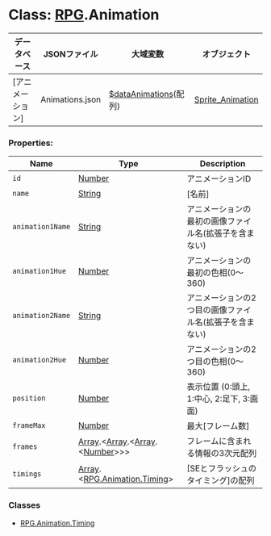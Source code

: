 # Class: [RPG](RPG.md).Animation

| データベース| JSONファイル | 大域変数 | オブジェクト |
| --- | --- | --- | --- |
| [アニメーション] | Animations.json | [$dataAnimations](global.md#dataanimations-arrayrpganimation)(配列) | [Sprite_Animation](Sprite_Animation.md) |


### Properties:

| Name | Type | Description |
| --- | --- | --- |
| `id` | [Number](Number.md) | アニメーションID |
| `name` | [String](String.md) | [名前] |
| `animation1Name` | [String](String.md) | アニメーションの最初の画像ファイル名(拡張子を含まない) |
| `animation1Hue` | [Number](Number.md) | アニメーションの最初の色相(0〜360) |
| `animation2Name` | [String](String.md) | アニメーションの2つ目の画像ファイル名(拡張子を含まない) |
| `animation2Hue` | [Number](Number.md) | アニメーションの2つ目の色相(0〜360) |
| `position` | [Number](Number.md) | 表示位置 (0:頭上, 1:中心, 2:足下, 3:画面) |
| `frameMax` | [Number](Number.md) | 最大[フレーム数] |
| `frames` | [Array](Array.md).<[Array](Array.md).<[Array](Array.md).<[Number](Number.md)>>> | フレームに含まれる情報の3次元配列 |
| `timings` | [Array](Array.md).<[RPG.Animation.Timing](RPG.Animation.Timing.md)> | [SEとフラッシュのタイミング]の配列 |


### Classes

* [RPG.Animation.Timing](RPG.Animation.Timing.md)

